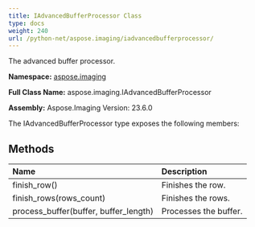 ```yaml
---
title: IAdvancedBufferProcessor Class
type: docs
weight: 240
url: /python-net/aspose.imaging/iadvancedbufferprocessor/
---
```


The advanced buffer processor.

**Namespace:** [aspose.imaging](/imaging/python-net/aspose.imaging/)

**Full Class Name:** aspose.imaging.IAdvancedBufferProcessor

**Assembly:**  Aspose.Imaging Version: 23.6.0

The IAdvancedBufferProcessor type exposes the following members:
## **Methods**
|**Name**|**Description**|
| :- | :- |
|finish_row()|Finishes the row.|
|finish_rows(rows_count)|Finishes the rows.|
|process_buffer(buffer, buffer_length)|Processes the buffer.|
